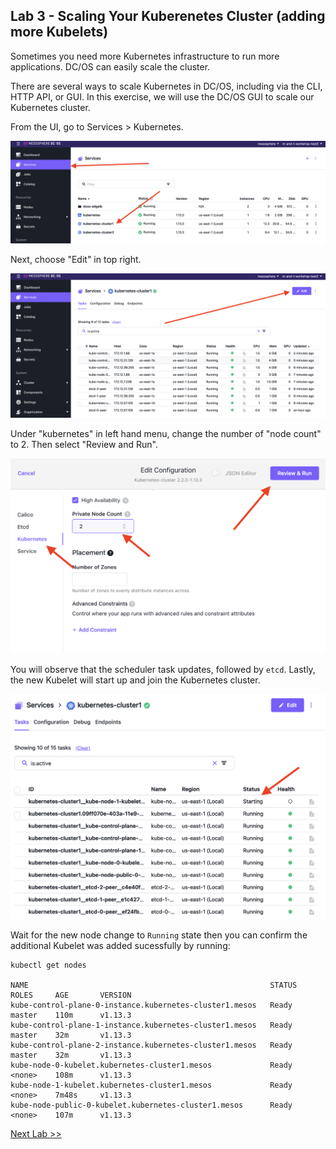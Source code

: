 ## Lab 3 - Scaling Your Kuberenetes Cluster (adding more Kubelets)

Sometimes you need more Kubernetes infrastructure to run more applications. DC/OS can easily scale the cluster. 

There are several ways to scale Kubernetes in DC/OS, including via the CLI, HTTP API, or GUI. In this exercise, we will use the DC/OS GUI to scale our Kubernetes cluster.


From the UI, go to Services > Kubernetes.

![](https://github.com/tbaums/dcos-mandt-labs/blob/master/screenshots/select-k8s-1.png)

Next, choose "Edit" in top right. 

![](https://github.com/tbaums/dcos-mandt-labs/blob/master/screenshots/select-k8s-edit.png)

Under "kubernetes" in left hand menu, change the number of "node count" to 2. Then select "Review and Run".

![](https://github.com/tbaums/dcos-mandt-labs/blob/master/screenshots/increase-kubelet-count.png)

You will observe that the scheduler task updates, followed by `etcd`. Lastly, the new Kubelet will start up and join the Kubernetes cluster.

![](https://github.com/tbaums/dcos-mandt-labs/blob/master/screenshots/kubelet-starting.png)

Wait for the new node change to `Running` state then you can confirm the additional Kubelet was added sucessfully by running:

```
kubectl get nodes

NAME                                                      STATUS    ROLES     AGE       VERSION
kube-control-plane-0-instance.kubernetes-cluster1.mesos   Ready     master    110m      v1.13.3
kube-control-plane-1-instance.kubernetes-cluster1.mesos   Ready     master    32m       v1.13.3
kube-control-plane-2-instance.kubernetes-cluster1.mesos   Ready     master    32m       v1.13.3
kube-node-0-kubelet.kubernetes-cluster1.mesos             Ready     <none>    108m      v1.13.3
kube-node-1-kubelet.kubernetes-cluster1.mesos             Ready     <none>    7m48s     v1.13.3
kube-node-public-0-kubelet.kubernetes-cluster1.mesos      Ready     <none>    107m      v1.13.3
```

[Next Lab >>](https://github.com/tbaums/dcos-NUAN-labs/tree/master/labs)